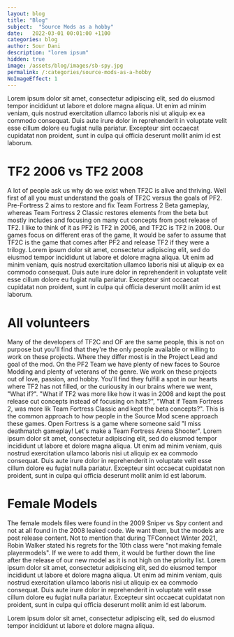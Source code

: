 ```yaml
---
layout: blog
title: "Blog"
subject:  "Source Mods as a hobby"
date:   2022-03-01 00:01:00 +1100
categories: blog
author: Sour Dani
description: "lorem ipsum"
hidden: true
image: /assets/blog/images/sb-spy.jpg
permalink: /:categories/source-mods-as-a-hobby
NoImageEffect: 1
---
```


Lorem ipsum dolor sit amet, consectetur adipiscing elit, sed do eiusmod tempor incididunt ut labore et dolore magna aliqua. Ut enim ad minim veniam, quis nostrud exercitation ullamco laboris nisi ut aliquip ex ea commodo consequat. Duis aute irure dolor in reprehenderit in voluptate velit esse cillum dolore eu fugiat nulla pariatur. Excepteur sint occaecat cupidatat non proident, sunt in culpa qui officia deserunt mollit anim id est laborum.


# TF2 2006 vs TF2 2008

A lot of people ask us why do we exist when TF2C is alive and thriving. Well first of all you must understand the goals of TF2C versus the goals of PF2. Pre-Fortress 2 aims to restore and fix Team Fortress 2 Beta gameplay, whereas Team Fortress 2 Classic restores elements from the beta but mostly includes and focusing on many cut concepts from post release of TF2. I like to think of it as PF2 is TF2 in 2006, and TF2C is TF2 in 2008. Our games focus on different eras of the game, It would be safer to assume that TF2C is the game that comes after PF2 and release TF2 if they were a trilogy. Lorem ipsum dolor sit amet, consectetur adipiscing elit, sed do eiusmod tempor incididunt ut labore et dolore magna aliqua. Ut enim ad minim veniam, quis nostrud exercitation ullamco laboris nisi ut aliquip ex ea commodo consequat. Duis aute irure dolor in reprehenderit in voluptate velit esse cillum dolore eu fugiat nulla pariatur. Excepteur sint occaecat cupidatat non proident, sunt in culpa qui officia deserunt mollit anim id est laborum.

# All volunteers

Many of the developers of TF2C and OF are the same people, this is not on purpose but you'll find that they're the only people available or willing to work on these projects. Where they differ most is in the Project Lead and goal of the mod. On the PF2 Team we have plenty of new faces to Source Modding and plenty of veterans of the genre. We work on these projects out of love, passion, and hobby. You'll find they fulfill a spot in our hearts where TF2 has not filled, or the curiousity in our brains where we went, "What if?". "What if TF2 was more like how it was in 2008 and kept the post release cut concepts instead of focusing on hats?", "What if Team Fortress 2, was more lik Team Fortress Classic and kept the beta concepts?". This is the common approach to how people in the Source Mod scene approach these games. Open Fortress is a game where someone said "I miss deathmatch gameplay! Let's make a Team Fortress Arena Shooter". Lorem ipsum dolor sit amet, consectetur adipiscing elit, sed do eiusmod tempor incididunt ut labore et dolore magna aliqua. Ut enim ad minim veniam, quis nostrud exercitation ullamco laboris nisi ut aliquip ex ea commodo consequat. Duis aute irure dolor in reprehenderit in voluptate velit esse cillum dolore eu fugiat nulla pariatur. Excepteur sint occaecat cupidatat non proident, sunt in culpa qui officia deserunt mollit anim id est laborum.

# Female Models

The female models files were found in the 2009 Sniper vs Spy content and not at all found in the 2008 leaked code. We want them, but the models are post release content. Not to mention that during TFConnect Winter 2021, Robin Walker stated his regrets for the 10th class were "not making female playermodels". If we were to add them, it would be further down the line after the release of our new model as it is not high on the priority list. Lorem ipsum dolor sit amet, consectetur adipiscing elit, sed do eiusmod tempor incididunt ut labore et dolore magna aliqua. Ut enim ad minim veniam, quis nostrud exercitation ullamco laboris nisi ut aliquip ex ea commodo consequat. Duis aute irure dolor in reprehenderit in voluptate velit esse cillum dolore eu fugiat nulla pariatur. Excepteur sint occaecat cupidatat non proident, sunt in culpa qui officia deserunt mollit anim id est laborum.

Lorem ipsum dolor sit amet, consectetur adipiscing elit, sed do eiusmod tempor incididunt ut labore et dolore magna aliqua.